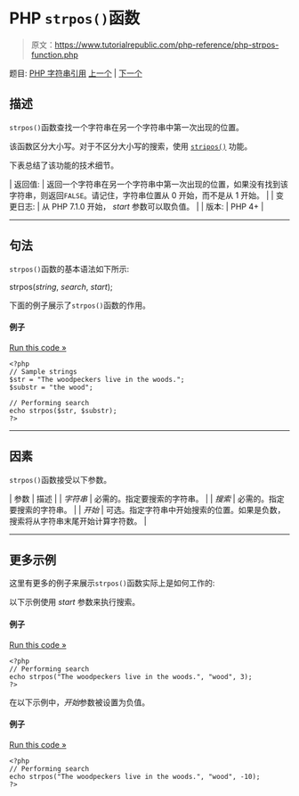 # PHP `strpos()`函数

> 原文：<https://www.tutorialrepublic.com/php-reference/php-strpos-function.php>

题目: [PHP 字符串引用](php-string-functions.php) [上一个](php-strpbrk-function.php) | [下一个](php-strrchr-function.php)

## 描述

`strpos()`函数查找一个字符串在另一个字符串中第一次出现的位置。

该函数区分大小写。对于不区分大小写的搜索，使用 [`stripos()`](php-stripos-function.php) 功能。

下表总结了该功能的技术细节。

| 返回值: | 返回一个字符串在另一个字符串中第一次出现的位置，如果没有找到该字符串，则返回`FALSE`。请记住，字符串位置从 0 开始，而不是从 1 开始。 |
| 变更日志: | 从 PHP 7.1.0 开始， *start* 参数可以取负值。 |
| 版本: | PHP 4+ |

* * *

## 句法

`strpos()`函数的基本语法如下所示:

strpos(*string*, *search*, *start*);

下面的例子展示了`strpos()`函数的作用。

#### 例子

[Run this code »](../codelab.php?topic=php&file=find-the-first-occurrence-of-a-substring-in-a-string "Run this code to view the output")

```
<?php
// Sample strings
$str = "The woodpeckers live in the woods.";
$substr = "the wood";

// Performing search
echo strpos($str, $substr);
?>
```

* * *

## 因素

`strpos()`函数接受以下参数。

| 参数 | 描述 |
| *字符串* | 必需的。指定要搜索的字符串。 |
| *搜索* | 必需的。指定要搜索的字符串。 |
| *开始* | 可选。指定字符串中开始搜索的位置。如果是负数，搜索将从字符串末尾开始计算字符数。 |

* * *

## 更多示例

这里有更多的例子来展示`strpos()`函数实际上是如何工作的:

以下示例使用 *start* 参数来执行搜索。

#### 例子

[Run this code »](../codelab.php?topic=php&file=using-positive-start-value-in-strpos "Run this code to view the output")

```
<?php
// Performing search
echo strpos("The woodpeckers live in the woods.", "wood", 3); 
?>
```

在以下示例中，*开始*参数被设置为负值。

#### 例子

[Run this code »](../codelab.php?topic=php&file=using-negative-start-value-in-strpos "Run this code to view the output")

```
<?php
// Performing search
echo strpos("The woodpeckers live in the woods.", "wood", -10);
?>
```